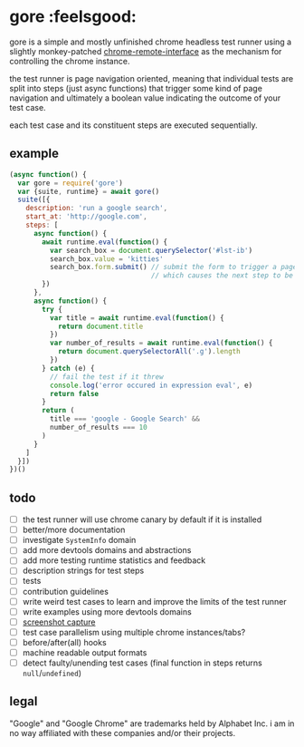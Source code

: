 
# gore :feelsgood:

gore is a simple and mostly unfinished chrome headless test runner using a slightly monkey-patched [chrome-remote-interface](https://npmjs.org/package/chrome-remote-interface) as the mechanism for controlling the chrome instance.

the test runner is page navigation oriented, meaning that individual tests are split into steps (just async functions) that trigger some kind of page navigation and ultimately a boolean value indicating the outcome of your test case.

each test case and its constituent steps are executed sequentially.

## example

```javascript
(async function() {
  var gore = require('gore')
  var {suite, runtime} = await gore()
  suite([{
    description: 'run a google search',
    start_at: 'http://google.com',
    steps: [
      async function() {
        await runtime.eval(function() {
          var search_box = document.querySelector('#lst-ib')
          search_box.value = 'kitties'
          search_box.form.submit() // submit the form to trigger a page navigation
                                   // which causes the next step to be executed
        })
      },
      async function() {
        try {
          var title = await runtime.eval(function() {
            return document.title
          })
          var number_of_results = await runtime.eval(function() {
            return document.querySelectorAll('.g').length
          })
        } catch (e) {
          // fail the test if it threw
          console.log('error occured in expression eval', e)
          return false
        }
        return (
          title === 'google - Google Search' &&
          number_of_results === 10
        )
      }
    ]
  }])
})()
```

## todo

* [ ] the test runner will use chrome canary by default if it is installed
* [ ] better/more documentation
* [ ] investigate `SystemInfo` domain
* [ ] add more devtools domains and abstractions
* [ ] add more testing runtime statistics and feedback
* [ ] description strings for test steps
* [ ] tests
* [ ] contribution guidelines
* [ ] write weird test cases to learn and improve the limits of the test runner
* [ ] write examples using more devtools domains
* [ ] [screenshot capture](https://medium.com/@dschnr/using-headless-chrome-as-an-automated-screenshot-tool-4b07dffba79a)
* [ ] test case parallelism using multiple chrome instances/tabs?
* [ ] before/after(all) hooks
* [ ] machine readable output formats
* [ ] detect faulty/unending test cases (final function in steps returns `null`/`undefined`)

## legal

"Google" and "Google Chrome" are trademarks held by Alphabet Inc. i am in no way affiliated with these companies and/or their projects.
